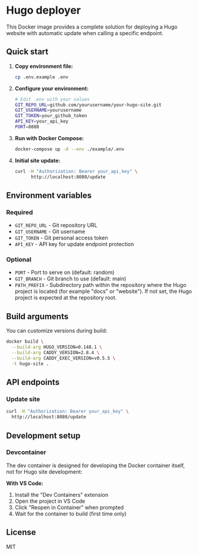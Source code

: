 # Hugo deployer

This Docker image provides a complete solution for deploying a Hugo website with
automatic update when calling a specific endpoint.

## Quick start

1. **Copy environment file:**

    ```bash
    cp .env.example .env
    ```

2. **Configure your environment:**

    ```bash
    # Edit .env with your values
    GIT_REPO_URL=github.com/yourusername/your-hugo-site.git
    GIT_USERNAME=yourusername
    GIT_TOKEN=your_github_token
    API_KEY=your_api_key
    PORT=8080
    ```

3. **Run with Docker Compose:**

    ```bash
    docker-compose up -d --env ./example/.env
    ```

4. **Initial site update:**

    ```bash
    curl -H "Authorization: Bearer your_api_key" \
          http://localhost:8080/update
    ```

## Environment variables

### Required

- `GIT_REPO_URL` - Git repository URL
- `GIT_USERNAME` - Git username
- `GIT_TOKEN` - Git personal access token
- `API_KEY` - API key for update endpoint protection

### Optional

- `PORT` - Port to serve on (default: random)
- `GIT_BRANCH` - Git branch to use (default: main)
- `PATH_PREFIX` - Subdirectory path within the repository where the Hugo project is located
(for example "docs" or "website"). If not set, the Hugo project is expected at the repository root.

## Build arguments

You can customize versions during build:

```bash
docker build \
  --build-arg HUGO_VERSION=0.148.1 \
  --build-arg CADDY_VERSION=2.8.4 \
  --build-arg CADDY_EXEC_VERSION=v0.5.5 \
  -t hugo-site .
```

## API endpoints

### Update site

```bash
curl -H "Authorization: Bearer your_api_key" \
  http://localhost:8080/update
```

## Development setup

### Devcontainer

The dev container is designed for developing the Docker container itself, not for Hugo site development:

**With VS Code:**

1. Install the "Dev Containers" extension
2. Open the project in VS Code
3. Click "Reopen in Container" when prompted
4. Wait for the container to build (first time only)

## License

MIT

